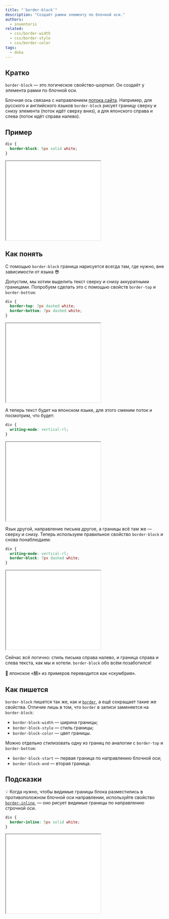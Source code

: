 ```yaml
---
title: "`border-block`"
description: "Создаёт рамки элементу по блочной оси."
authors:
  - inventoris
related:
  - css/border-width
  - css/border-style
  - css/border-color
tags:
  - doka
---
```


## Кратко

`border-block` — это логическое свойство-шорткат. Он создаёт у элемента рамки по блочной оси.

Блочная ось связана с направлением [потока сайта](/html/flow/). Например, для русского и английского языков `border-block` рисует границу сверху и снизу элемента (поток идёт сверху вниз), а для японского справа и слева (поток идёт справа налево).

## Пример

```css
div {
  border-block: 5px solid white;
}
```

<iframe title="Рамка по блочной оси" src="demos/border-block-basic/" height="250"></iframe>

## Как понять

С помощью `border-block` граница нарисуется всегда там, где нужно, вне зависимости от языка 😎

Допустим, мы хотим выделить текст сверху и снизу аккуратными границами. Попробуем сделать это с помощью свойств `border-top` и `border-bottom`:

```css
div {
  border-top: 7px dashed white;
  border-bottom: 7px dashed white;
}
```

<iframe title="Рамка сверху и снизу блока" src="demos/border-top-bottom/" height="250"></iframe>

А теперь текст будет на японском языке, для этого сменим поток и посмотрим, что будет:

```css
div {
  writing-mode: vertical-rl;
}
```

<iframe title="Рамка при смене языка" src="demos/border-language-change/" height="250"></iframe>

Язык другой, направление письма другое, а границы всё там же — сверху и снизу. Теперь используем правильное свойство `border-block` и снова понаблюдаем:

```css
div {
  writing-mode: vertical-rl;
  border-block: 7px dashed white;
}
```

<iframe title="Рамка по блочной оси при смене языка" src="demos/border-block-language-change/" height="250"></iframe>

Сейчас всё логично: стиль письма справа налево, и граница справа и слева текста, как мы и хотели. `border-block` обо всём позаботился!

<aside>

🧠 японское «鯖» из примеров переводится как «скумбрия».

</aside>

## Как пишется

`border-block` пишется так же, как и [`border`](/css/border/), а ещё сокращает такие же свойства. Отличие лишь в том, что `border` в записи заменяется на `border-block`:

- `border-block-width` — ширина границы;
- `border-block-style` — стиль границы;
- `border-block-color` — цвет границы.

Можно отдельно стилизовать одну из границ по аналогии с `border-top` и `border-bottom`:

- `border-block-start` — первая граница по направлению блочной оси;
- `border-block-end` — вторая граница.

## Подсказки

💡 Когда нужно, чтобы видимые границы блока разместились в противоположном блочной оси направлении, используйте свойство [`border-inline`](/css/border-inline/), — оно рисует видимые границы по направлению строчной оси.

```css
div {
  border-inline: 5px solid white;
}
```

<iframe title="Рамка по строчной оси" src="demos/border-inline/" height="250"></iframe>

